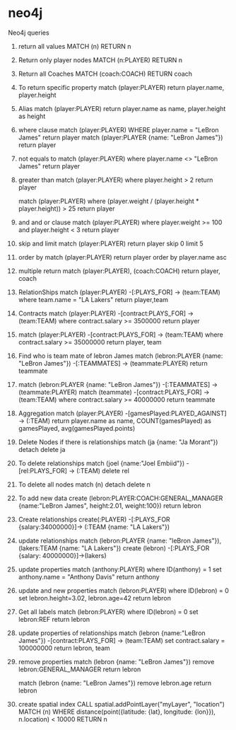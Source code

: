 # neo4j


Neo4j queries

1. return all values
	MATCH (n) RETURN n

2. Return only player nodes
	MATCH (n:PLAYER) RETURN n

3. Return all Coaches
	MATCH (coach:COACH) RETURN coach

4. To return specific property
	match (player:PLAYER) return player.name, player.height

5. Alias
	match (player:PLAYER) return player.name as name, player.height as height

6. where clause
	match (player:PLAYER) WHERE player.name = "LeBron James" return player
	match (player:PLAYER {name: "LeBron James"}) return player

7. not equals to
	match (player:PLAYER) where player.name <> "LeBron James" return player

8. greater than 
	match (player:PLAYER) where player.height > 2 return player

	match (player:PLAYER) where (player.weight / (player.height * player.height)) > 25 return player

9. and and or clause
	match (player:PLAYER) where player.weight >= 100 and player.height < 3 return player 

10. skip and limit 
	match (player:PLAYER) return player skip 0 limit 5

11. order by
	match (player:PLAYER) return player order by player.name asc

12. multiple return 
	match (player:PLAYER), (coach:COACH) return player, coach

13. RelationShips
	match (player:PLAYER) -[:PLAYS_FOR] -> (team:TEAM) where team.name = "LA Lakers" return player,team

14. Contracts 
	match (player:PLAYER) -[contract:PLAYS_FOR] -> (team:TEAM) where contract.salary >= 3500000 return player	

15. match (player:PLAYER) -[contract:PLAYS_FOR] -> (team:TEAM) where contract.salary >= 35000000 return player, team

16. Find who is team mate of lebron James
	match (lebron:PLAYER {name: "LeBron James"}) -[:TEAMMATES] -> (teammate:PLAYER) return teammate

17. match (lebron:PLAYER {name: "LeBron James"}) -[:TEAMMATES] -> (teammate:PLAYER) 
match (teammate) -[contract:PLAYS_FOR] -> (team:TEAM)
where contract.salary >= 40000000
return teammate

18. Aggregation
	match (player:PLAYER) -[gamesPlayed:PLAYED_AGAINST] -> (:TEAM) return player.name as name, COUNT(gamesPlayed) as gamesPlayed, avg(gamesPlayed.points)

19. Delete Nodes if there is relationships
	match (ja {name: "Ja Morant"})
	detach delete ja

20. To delete relationships
	match (joel {name:"Joel Embiid"}) -[rel:PLAYS_FOR] -> (:TEAM)
	delete rel

21. To delete all nodes
	match (n) detach delete n

22. To add new data
	create (lebron:PLAYER:COACH:GENERAL_MANAGER {name:"LeBron James", height:2.01, weight:100})
	return lebron

23. Create relationships
	create(:PLAYER) -[:PLAYS_FOR {salary:34000000}]-> (:TEAM {name: "LA Lakers"})

24. update relationships
	match (lebron:PLAYER {name: "leBron James"}), (lakers:TEAM {name: "LA Lakers"})
	create (lebron) -[:PLAYS_FOR {salary: 40000000}]->(lakers)

25. update properties
	match (anthony:PLAYER) where ID(anthony) = 1 set anthony.name = "Anthony Davis" return anthony

26. update and new properties
	match (lebron:PLAYER) where ID(lebron) = 0 set lebron.height=3.02, lebron.age=42 return lebron

27. Get all labels
	match (lebron:PLAYER) where ID(lebron) = 0 set lebron:REF return lebron

28. update properties of relationships
	match (lebron {name:"LeBron James"}) -[contract:PLAYS_FOR] -> (team:TEAM)
	set contract.salary = 100000000
	return lebron, team

29. remove properties
	match (lebron {name: "LeBron James"})
	remove lebron:GENERAL_MANAGER return lebron

	match (lebron {name: "LeBron James"})
	remove lebron.age return lebron
30. create spatial index
	CALL spatial.addPointLayer("myLayer", "location")
	MATCH (n)
	WHERE distance(point({latitude: {lat}, longitude: {lon}}), n.location) < 10000
	RETURN n
